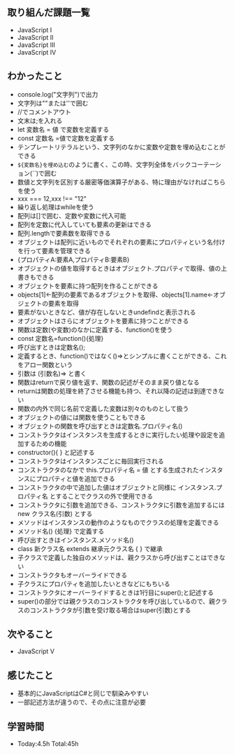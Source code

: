 ## 取り組んだ課題一覧
- JavaScript I 
- JavaScript II
- JavaScript III
- JavaScript IV
## わかったこと
- console.log("文字列")で出力
- 文字列は""または''で囲む
- //でコメントアウト
- 文末は;を入れる
- let 変数名 = 値 で変数を定義する
- const 定数名 =値で定数を定義する
- テンプレートリテラルという、文字列のなかに変数や定数を埋め込むことができる
- `${変数名}を埋め込む`のように書く、この時、文字列全体をバックコーテーション(``)で囲む
- 数値と文字列を区別する厳密等価演算子がある、特に理由がなければこちらを使う
- xxx === 12,xxx !== "12"
- 繰り返し処理はwhileを使う
- 配列は[]で囲む、定数や変数に代入可能
- 配列を定数に代入していても要素の更新はできる
- 配列.lengthで要素数を取得できる
- オブジェクトは配列に近いものでそれぞれの要素にプロパティという名付けを行って要素を管理できる
- {プロパティA:要素A,プロパティB:要素B}
- オブジェクトの値を取得するときはオブジェクト.プロパティで取得、値の上書きもできる
- オブジェクトを要素に持つ配列を作ることができる
- objects[1]←配列の要素であるオブジェクトを取得、objects[1].name←オブジェクトの要素を取得
- 要素がないときなど、値が存在しないときundefindと表示される
- オブジェクトはさらにオブジェクトを要素に持つことができる
- 関数は定数(や変数)のなかに定義する、function()を使う
- const 定数名=function(){処理}
- 呼び出すときは定数名();
- 定義するとき、function()ではなく()=>とシンプルに書くことができる、これをアロー関数という
- 引数は (引数名)=> と書く
- 関数はreturnで戻り値を返す、関数の記述がそのまま戻り値となる
- returnは関数の処理を終了させる機能も持つ、それ以降の記述は到達できない
- 関数の内外で同じ名前で定義した変数は別々のものとして扱う
- オブジェクトの値には関数を使うこともできる
- オブジェクトの関数を呼び出すときは定数名.プロパティ名()
- コンストラクタはインスタンスを生成するときに実行したい処理や設定を追加するための機能
- constructor(){ } と記述する
- コンストラクタはインスタンスごとに毎回実行される
- コンストラクタのなかで this.プロパティ名 = 値 とする生成されたインスタンスにプロパティと値を追加できる
- コンストラクタの中で追加した値はオブジェクトと同様に インスタンス.プロパティ名 とすることでクラスの外で使用できる
- コンストラクタに引数を追加できる、コンストラクタに引数を追加するには new クラス名(引数) とする
- メソッドはインスタンスの動作のようなものでクラスの処理を定義できる
- メソッド名() {処理} で定義する
- 呼び出すときはインスタンス.メソッド名()
- class 新クラス名 extends 継承元クラス名 { } で継承
- 子クラスで定義した独自のメソッドは、親クラスから呼び出すことはできない
- コンストラクタもオーバーライドできる
- 子クラスにプロパティを追加したいときなどにもちいる
- コンストラクタにオーバーライドするときは1行目にsuper();と記述する
- super()の部分では親クラスのコンストラクタを呼び出しているので、親クラスのコンストラクタが引数を受け取る場合はsuper(引数)とする
## 次やること
- JavaScript V
## 感じたこと
- 基本的にJavaScriptはC#と同じで馴染みやすい
- 一部記述方法が違うので、その点に注意が必要
## 学習時間
- Today:4.5h Total:45h
